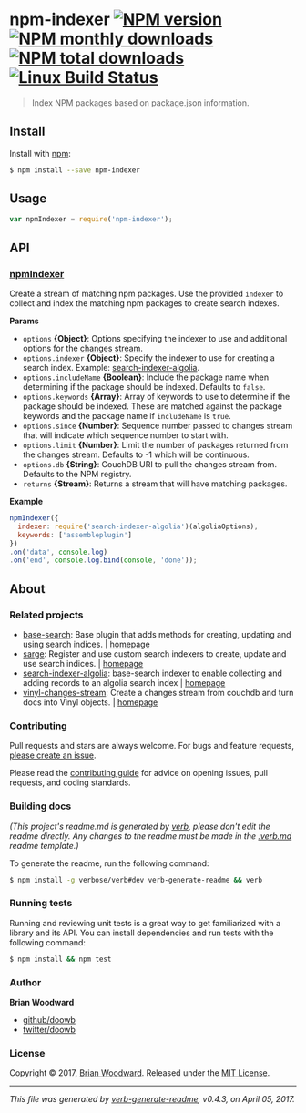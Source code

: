 # npm-indexer [![NPM version](https://img.shields.io/npm/v/npm-indexer.svg?style=flat)](https://www.npmjs.com/package/npm-indexer) [![NPM monthly downloads](https://img.shields.io/npm/dm/npm-indexer.svg?style=flat)](https://npmjs.org/package/npm-indexer)  [![NPM total downloads](https://img.shields.io/npm/dt/npm-indexer.svg?style=flat)](https://npmjs.org/package/npm-indexer) [![Linux Build Status](https://img.shields.io/travis/doowb/npm-indexer.svg?style=flat&label=Travis)](https://travis-ci.org/doowb/npm-indexer)

> Index NPM packages based on package.json information.

## Install

Install with [npm](https://www.npmjs.com/):

```sh
$ npm install --save npm-indexer
```

## Usage

```js
var npmIndexer = require('npm-indexer');
```

## API

### [npmIndexer](index.js#L39)

Create a stream of matching npm packages. Use the provided `indexer` to collect and index the matching npm packages to create search indexes.

**Params**

* `options` **{Object}**: Options specifying the indexer to use and additional options for the [changes stream](https://github.com/doowb/vinyl-changes-stream).
* `options.indexer` **{Object}**: Specify the indexer to use for creating a search index. Example: [search-indexer-algolia](https://github.com/doowb/search-indexer-algolia).
* `options.includeName` **{Boolean}**: Include the package name when determining if the package should be indexed. Defaults to `false`.
* `options.keywords` **{Array}**: Array of keywords to use to determine if the package should be indexed. These are matched against the package keywords and the package name if `includeName` is `true`.
* `options.since` **{Number}**: Sequence number passed to changes stream that will indicate which sequence number to start with.
* `options.limit` **{Number}**: Limit the number of packages returned from the changes stream. Defaults to -1 which will be continuous.
* `options.db` **{String}**: CouchDB URI to pull the changes stream from. Defaults to the NPM registry.
* `returns` **{Stream}**: Returns a stream that will have matching packages.

**Example**

```js
npmIndexer({
  indexer: require('search-indexer-algolia')(algoliaOptions),
  keywords: ['assembleplugin']
})
.on('data', console.log)
.on('end', console.log.bind(console, 'done'));
```

## About

### Related projects

* [base-search](https://www.npmjs.com/package/base-search): Base plugin that adds methods for creating, updating and using search indices. | [homepage](https://github.com/node-base/base-search "Base plugin that adds methods for creating, updating and using search indices.")
* [sarge](https://www.npmjs.com/package/sarge): Register and use custom search indexers to create, update and use search indices. | [homepage](https://github.com/doowb/sarge "Register and use custom search indexers to create, update and use search indices.")
* [search-indexer-algolia](https://www.npmjs.com/package/search-indexer-algolia): base-search indexer to enable collecting and adding records to an algolia search index | [homepage](https://github.com/doowb/search-indexer-algolia "base-search indexer to enable collecting and adding records to an algolia search index")
* [vinyl-changes-stream](https://www.npmjs.com/package/vinyl-changes-stream): Create a changes stream from couchdb and turn docs into Vinyl objects. | [homepage](https://github.com/doowb/vinyl-changes-stream "Create a changes stream from couchdb and turn docs into Vinyl objects.")

### Contributing

Pull requests and stars are always welcome. For bugs and feature requests, [please create an issue](../../issues/new).

Please read the [contributing guide](.github/contributing.md) for advice on opening issues, pull requests, and coding standards.

### Building docs

_(This project's readme.md is generated by [verb](https://github.com/verbose/verb-generate-readme), please don't edit the readme directly. Any changes to the readme must be made in the [.verb.md](.verb.md) readme template.)_

To generate the readme, run the following command:

```sh
$ npm install -g verbose/verb#dev verb-generate-readme && verb
```

### Running tests

Running and reviewing unit tests is a great way to get familiarized with a library and its API. You can install dependencies and run tests with the following command:

```sh
$ npm install && npm test
```

### Author

**Brian Woodward**

* [github/doowb](https://github.com/doowb)
* [twitter/doowb](https://twitter.com/doowb)

### License

Copyright © 2017, [Brian Woodward](https://github.com/doowb).
Released under the [MIT License](LICENSE).

***

_This file was generated by [verb-generate-readme](https://github.com/verbose/verb-generate-readme), v0.4.3, on April 05, 2017._